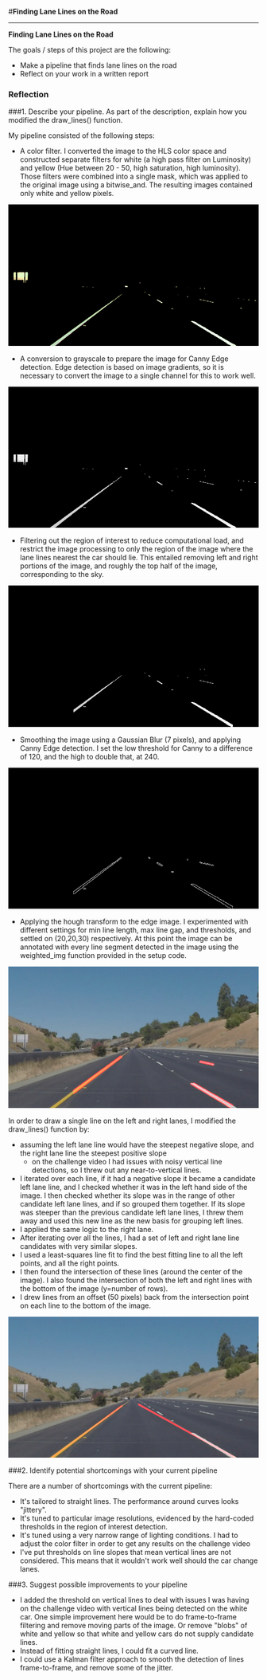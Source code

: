 #**Finding Lane Lines on the Road** 

---

**Finding Lane Lines on the Road**

The goals / steps of this project are the following:
* Make a pipeline that finds lane lines on the road
* Reflect on your work in a written report


[//]: # (Image References)

[image1]: ./writeup_images/color_filter.jpg "Color Filter"
[image2]: ./writeup_images/gray.jpg "Gray Scale"
[image3]: ./writeup_images/crop.jpg "Region of Interest"
[image4]: ./writeup_images/edges.jpg "Canny Edge Detection"
[image5]: ./writeup_images/hough.jpg "Hough Lines"
[image6]: ./writeup_images/final.jpg "Final Output"

### Reflection

###1. Describe your pipeline. As part of the description, explain how you modified the draw_lines() function.

My pipeline consisted of the following steps:
* A color filter. I converted the image to the HLS color space and constructed separate filters for white (a high pass filter on Luminosity) and yellow (Hue between 20 - 50, high saturation, high luminosity). Those filters were combined into a single mask, which was applied to the original image using a bitwise_and. The resulting images contained only white and yellow pixels.

![Color][image1]

* A conversion to grayscale to prepare the image for Canny Edge detection. Edge detection is based on image gradients, so it is necessary to convert the image to a single channel for this to work well.

![image2]

* Filtering out the region of interest to reduce computational load, and restrict the image processing to only the region of the image where the lane lines nearest the car should lie. This entailed removing left and right portions of the image, and roughly the top half of the image, corresponding to the sky.

![image3]

* Smoothing the image using a Gaussian Blur (7 pixels), and applying Canny Edge detection. I set the low threshold for Canny to a difference of 120, and the high to double that, at 240. 

![image4]

* Applying the hough transform to the edge image. I experimented with different settings for min line length, max line gap, and thresholds, and settled on (20,20,30) respectively. At this point the image can be annotated with every line segment detected in the image using the weighted_img function provided in the setup code.

![image5]

In order to draw a single line on the left and right lanes, I modified the draw_lines() function by:
  * assuming the left lane line would have the steepest negative slope, and the right lane line the steepest positive slope
      * on the challenge video I had issues with noisy vertical line detections, so I threw out any near-to-vertical lines.
  * I iterated over each line, if it had a negative slope it became a candidate left lane line, and I checked whether it was     in the left hand side of the image. I then checked whether its slope was in the range of other candidate left lane           lines, and if so grouped them together. If its slope was steeper than the previous candidate left lane lines, I threw       them away and used this new line as the new basis for grouping left lines.
  * I applied the same logic to the right lane.
  * After iterating over all the lines, I had a set of left and right lane line candidates with very similar slopes.
  * I used a least-squares line fit to find the best fitting line to all the left points, and all the right points.
  * I then found the intersection of these lines (around the center of the image). I also found the intersection of both the     left and right lines with the bottom of the image (y=number of rows).
  * I drew lines from an offset (50 pixels) back from the intersection point on each line to the bottom of the image.

![image6]

###2. Identify potential shortcomings with your current pipeline

There are a number of shortcomings with the current pipeline:
* It's tailored to straight lines. The performance around curves looks "jittery".
* It's tuned to particular image resolutions, evidenced by the hard-coded thresholds in the region of interest detection.
* It's tuned using a very narrow range of lighting conditions. I had to adjust the color filter in order to get any results on the challenge video
* I've put thresholds on line slopes that mean vertical lines are not considered. This means that it wouldn't work well should the car change lanes.

###3. Suggest possible improvements to your pipeline
* I added the threshold on vertical lines to deal with issues I was having on the challenge video with vertical lines being detected on the white car. One simple improvement here would be to do frame-to-frame filtering and remove moving parts of the image. Or remove "blobs" of white and yellow so that white and yellow cars do not supply candidate lines.
* Instead of fitting straight lines, I could fit a curved line.
* I could use a Kalman filter approach to smooth the detection of lines frame-to-frame, and remove some of the jitter.

